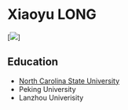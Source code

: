 # Xiaoyu LONG


[![](https://i.pinimg.com/236x/d4/b7/10/d4b7109e81b8cd7904e003597dd2653f.jpg)]

## Education
+ [North Carolina State University](https://meas.sciences.ncsu.edu)
+ Peking University
+ Lanzhou Univerisity
